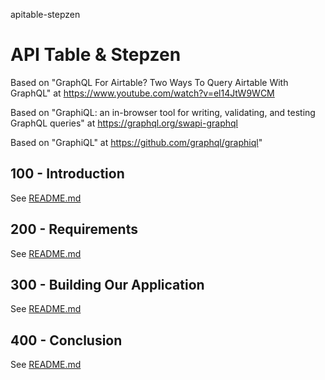 apitable-stepzen
# API Table &amp; Stepzen

Based on "GraphQL For Airtable? Two Ways To Query Airtable With GraphQL" at https://www.youtube.com/watch?v=el14JtW9WCM

Based on "GraphiQL: an in-browser tool for writing, validating, and testing GraphQL queries" at https://graphql.org/swapi-graphql

Based on "GraphiQL" at https://github.com/graphql/graphiql"

## 100 - Introduction

See [README.md](./100/README.md)

## 200 - Requirements

See [README.md](./200/README.md)

## 300 - Building Our Application

See [README.md](./300/README.md)

## 400 - Conclusion

See [README.md](./400/README.md)
